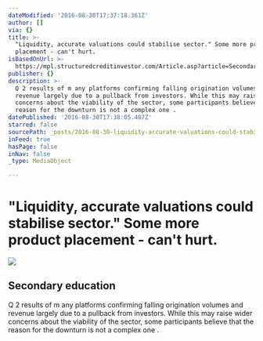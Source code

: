 ```yaml
---
dateModified: '2016-08-30T17:37:18.361Z'
author: []
via: {}
title: >-
  "Liquidity, accurate valuations could stabilise sector." Some more product
  placement - can't hurt.
isBasedOnUrl: >-
  https://mpl.structuredcreditinvestor.com/Article.asp?article=Secondary%20education&PUB=250&ISS=19&SID=208
publisher: {}
description: >-
  Q 2 results of m any platforms confirming falling origination volumes and
  revenue largely due to a pullback from investors. While this may raise wider
  concerns about the viability of the sector, some participants believe that the
  reason for the downturn is not a complex one .
datePublished: '2016-08-30T17:38:05.407Z'
starred: false
sourcePath: _posts/2016-08-30-liquidity-accurate-valuations-could-stabilise-sector-som.md
inFeed: true
hasPage: false
inNav: false
_type: MediaObject

---
```

# "Liquidity, accurate valuations could stabilise sector." Some more product placement - can't hurt.

<article style=""><img src="https://imgflo.herokuapp.com/graph/2b2431f8e7ba7b0/ebf16d93de89f2f564b4e4c8c7c25cd5/noop.jpg?input=http%3A%2F%2Fmpl.structuredcreditinvestor.com%2Fimages%2Flogo.jpg" /><h1>Secondary education</h1><p>Q 2 results of m any platforms confirming falling origination volumes and revenue largely due to a pullback from investors. While this may raise wider concerns about the viability of the sector, some participants believe that the reason for the downturn is not a complex one .</p></article>